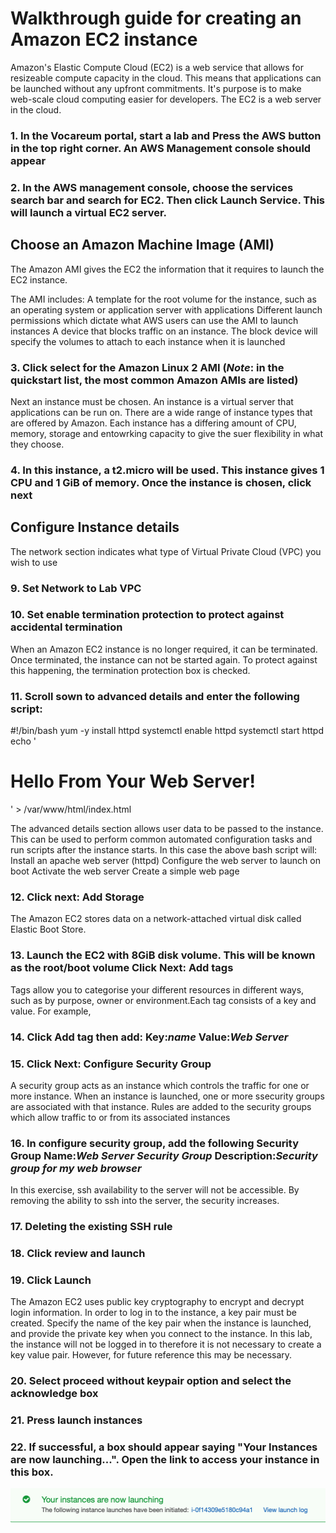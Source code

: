 # **Walkthrough guide for creating an Amazon EC2 instance**

Amazon's Elastic Compute Cloud (EC2) is a web service that allows for resizeable compute capacity in the cloud. This means that applications can be launched without any upfront commitments. It's purpose is to make web-scale cloud computing easier for developers. The EC2 is a web server in the cloud.

### 1. In the Vocareum portal, start a lab and Press the AWS button in the top right corner. An AWS Management console should appear
### 2. In the AWS management console, choose the services search bar and search for EC2. Then click Launch Service. This will launch a virtual EC2 server. 

## Choose an Amazon Machine Image (AMI)

The Amazon AMI gives the EC2 the information that it requires to launch the EC2 instance. 

The AMI includes:
  A template for the root volume for the instance, such as an operating system or application server with applications
  Different launch permissions which dictate what AWS users can use the AMI to launch instances
  A device that blocks traffic on an instance. The block device will specify the volumes to attach to each instance when it is launched
  
### 3. Click select for the Amazon Linux 2 AMI (*Note*: in the quickstart list, the most common Amazon AMIs are listed)

Next an instance must be chosen. An instance is a virtual server that applications can be run on. There are a wide range of instance types that are offered by Amazon. Each instance has a differing amount of CPU, memory, storage and entowrking capacity to give the suer flexibility in what they choose. 

### 4. In this instance, a t2.micro will be used. This instance gives 1 CPU and 1 GiB of memory. Once the instance is chosen, click next

## Configure Instance details

The network section indicates what type of Virtual Private Cloud (VPC) you wish to use 

### 9. Set Network to Lab VPC

### 10. Set enable termination protection to protect against accidental termination
When an Amazon EC2 instance is no longer required, it can be terminated. Once terminated, the instance can not be started again. To protect against this happening, the termination protection box is checked.

### 11. Scroll sown to advanced details and enter the following script:

  #!/bin/bash
  yum -y install httpd
  systemctl enable httpd
  systemctl start httpd
  echo '<html><h1>Hello From Your Web Server!</h1></html>' > /var/www/html/index.html
 
The advanced details section allows user data to be passed to the instance. This can be used to perform common automated configuration tasks and run scripts after the instance starts. 
In this case the above bash script will:
  Install an apache web server (httpd)
  Configure the web server to launch on boot
  Activate the web server 
  Create a simple web page
  
### 12. Click next: Add Storage

The Amazon EC2 stores data on a network-attached virtual disk called Elastic Boot Store. 

### 13. Launch the EC2 with 8GiB disk volume. This will be known as the root/boot volume Click Next: Add tags

Tags allow you to categorise your different resources in different ways, such as by purpose, owner or environment.Each tag consists of a key and value. For example, 

### 14. Click Add tag then add: **Key**:*name* **Value**:*Web Server*

### 15. Click Next: Configure Security Group

A security group acts as an instance which controls the traffic for one or more instance. When an instance is launched, one or more ssecurity groups are associated with that instance. Rules are added to the security groups which allow traffic to or from its associated instances

### 16. In configure security group, add the following **Security Group Name**:*Web Server Security Group* **Description**:*Security group for my web browser*

In this exercise, ssh availability to the server will not be accessible. By removing the ability to ssh into the server, the security increases. 

### 17. Deleting the existing SSH rule

### 18. Click review and launch

### 19. Click Launch

The Amazon EC2 uses public key cryptography to encrypt and decrypt login information. In order to log in to the instance, a key pair must be created. Specify the name of the key pair when the instance is launched, and provide the private key when you connect to the instance.
In this lab, the instance will not be logged in to therefore it is not necessary to create a key value pair. However, for future reference this may be necessary.

### 20. Select proceed without keypair option and select the acknowledge box

### 21. Press launch instances

### 22. If successful, a box should appear saying "Your Instances are now launching...". Open the link to access your instance in this box.

![Image of successful instance launch](https://github.com/Av3rageJoe/AWS/blob/master/Images/Your%20instances%20are%20now%20launching.png)
